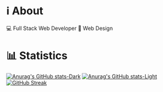 # ℹ️ About
💻 Full Stack Web Developer
🎨 Web Design
# 📊 Statistics
[![Anurag's GitHub stats-Dark](https://github-readme-stats.vercel.app/api?username=Maddi8&show_icons=true&theme=darcula#gh-dark-mode-only)](https://github.com/anuraghazra/github-readme-stats#gh-dark-mode-only)
[![Anurag's GitHub stats-Light](https://github-readme-stats.vercel.app/api?username=Maddi8&show_icons=true&theme=default#gh-light-mode-only)](https://github.com/anuraghazra/github-readme-stats#gh-light-mode-only)
[![GitHub Streak](http://github-readme-streak-stats.herokuapp.com?user=Maddi8&theme=dark)](https://git.io/streak-stats)

<!--
**Maddi8/Maddi8** is a ✨ _special_ ✨ repository because its `README.md` (this file) appears on your GitHub profile.

Here are some ideas to get you started:

- 🔭 I’m currently working on ...
- 🌱 I’m currently learning ...
- 👯 I’m looking to collaborate on ...
- 🤔 I’m looking for help with ...
- 💬 Ask me about ...
- 📫 How to reach me: ...
- 😄 Pronouns: ...
- ⚡ Fun fact: ...
-->
